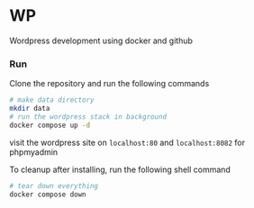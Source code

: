 # WP
Wordpress development using docker and github

### Run

Clone the repository and run the following commands
```sh
# make data directory
mkdir data
# run the wordpress stack in background
docker compose up -d
```

visit the wordpress site on `localhost:80` and `localhost:8082` for phpmyadmin

To cleanup after installing, run the following shell command
```sh
# tear down everything
docker compose down
```
